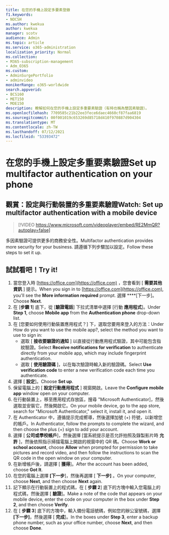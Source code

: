```yaml
---
title: 在您的手機上設定多要素登錄
f1.keywords:
- NOCSH
ms.author: kwekua
author: kwekua
manager: scotv
audience: Admin
ms.topic: article
ms.service: o365-administration
localization_priority: Normal
ms.collection:
- M365-subscription-management
- Adm_O365
ms.custom:
- AdminSurgePortfolio
- adminvideo
monikerRange: o365-worldwide
search.appverid:
- BCS160
- MET150
- MOE150
description: 瞭解如何在您的手機上設定多重要素驗證（有時也稱為雙因素驗證）。
ms.openlocfilehash: 7709585c21b22ee3fece6daec4660cf87faa6819
ms.sourcegitcommit: 00f001019c653269d85718d410f970887d904304
ms.translationtype: MT
ms.contentlocale: zh-TW
ms.lasthandoff: 07/12/2021
ms.locfileid: "53393472"
---
```

# <a name="set-up-multifactor-authentication-on-your-phone"></a><span data-ttu-id="c08b6-103">在您的手機上設定多重要素驗證</span><span class="sxs-lookup"><span data-stu-id="c08b6-103">Set up multifactor authentication on your phone</span></span>

## <a name="watch-set-up-multifactor-authentication-with-a-mobile-device"></a><span data-ttu-id="c08b6-104">觀賞：設定與行動裝置的多重要素驗證</span><span class="sxs-lookup"><span data-stu-id="c08b6-104">Watch: Set up multifactor authentication with a mobile device</span></span>

> [!VIDEO https://www.microsoft.com/videoplayer/embed/RE2MmQR?autoplay=false]

<span data-ttu-id="c08b6-105">多因素驗證可提供更多的商務安全性。</span><span class="sxs-lookup"><span data-stu-id="c08b6-105">Multifactor authentication provides more security for your business.</span></span> <span data-ttu-id="c08b6-106">請遵循下列步驟加以設定。</span><span class="sxs-lookup"><span data-stu-id="c08b6-106">Follow these steps to set it up.</span></span>

## <a name="try-it"></a><span data-ttu-id="c08b6-107">試試看吧！</span><span class="sxs-lookup"><span data-stu-id="c08b6-107">Try it!</span></span>

1. <span data-ttu-id="c08b6-108">當您登入時 [https://office.com](https://office.com) ，您會看到 [ **需要其他資訊** ] 提示。</span><span class="sxs-lookup"><span data-stu-id="c08b6-108">When you sign in to [https://office.com](https://office.com), you'll see the **More information required** prompt.</span></span> <span data-ttu-id="c08b6-109">選擇 \*\*\*\*[下一步]。</span><span class="sxs-lookup"><span data-stu-id="c08b6-109">Choose **Next**.</span></span>
1. <span data-ttu-id="c08b6-110">在 [**步驟 1**] 底下，從 [**驗證電話**] 下拉式清單中選擇 [行動 **應用程式**]。</span><span class="sxs-lookup"><span data-stu-id="c08b6-110">Under **Step 1**, choose **Mobile app** from the **Authentication phone** drop-down list.</span></span>
1. <span data-ttu-id="c08b6-111">在 [您要如何使用行動裝置應用程式？] 下，選取您要用來登入的方法：</span><span class="sxs-lookup"><span data-stu-id="c08b6-111">Under How do you want to use the mobile app?, select the method you want to use to sign in:</span></span>
    - <span data-ttu-id="c08b6-112">選取 [ **接收要驗證的通知** ] 以直接從行動應用程式驗證，其中可能包含指紋驗證。</span><span class="sxs-lookup"><span data-stu-id="c08b6-112">Select **Receive notifications for verification** to authenticate directly from your mobile app, which may include fingerprint authentication.</span></span>
    - <span data-ttu-id="c08b6-113">選取 [ **使用驗證碼** ]，以在每次驗證時輸入新的驗證碼。</span><span class="sxs-lookup"><span data-stu-id="c08b6-113">Select **Use verification code** to enter a new verification code each time you authenticate.</span></span>
1. <span data-ttu-id="c08b6-114">選擇 [ **設定**]。</span><span class="sxs-lookup"><span data-stu-id="c08b6-114">Choose **Set up**.</span></span>
1. <span data-ttu-id="c08b6-115">保留電腦上的 [ **設定行動應用程式** ] 視窗開啟。</span><span class="sxs-lookup"><span data-stu-id="c08b6-115">Leave the **Configure mobile app** window open on your computer.</span></span>
1. <span data-ttu-id="c08b6-116">在行動裝置上，移至應用程式存放區，搜尋 "Microsoft Authenticator]，然後選取並安裝它，然後開啟它。</span><span class="sxs-lookup"><span data-stu-id="c08b6-116">On your mobile device, go to the app store, search for "Microsoft Authenticator," select it, install it, and open it.</span></span>
1. <span data-ttu-id="c08b6-117">在 Authenticator 中，遵循提示完成嚮導，然後選擇加號 (+) 符號，以新增您的帳戶。</span><span class="sxs-lookup"><span data-stu-id="c08b6-117">In Authenticator, follow the prompts to complete the wizard, and then choose the plus (+) sign to add your account.</span></span>
1. <span data-ttu-id="c08b6-118">選擇 [ **公司或學校帳戶**]，然後選擇 [當系統提示是否允許拍照及錄製影片時 **允許** ]，然後依照指示掃描電腦上開啟的視窗中的 QR 碼。</span><span class="sxs-lookup"><span data-stu-id="c08b6-118">Choose **Work or school account**, choose **Allow** when prompted for permission to take pictures and record video, and then follow the instructions to scan the QR code in the open window on your computer.</span></span>
1. <span data-ttu-id="c08b6-119">在新增帳戶後，請選擇 [ **獲得**]。</span><span class="sxs-lookup"><span data-stu-id="c08b6-119">After the account has been added, choose **Got It**.</span></span>
1. <span data-ttu-id="c08b6-120">在您的電腦上選擇 **[下一步**]，然後再選擇 [ **下一步]** 。</span><span class="sxs-lookup"><span data-stu-id="c08b6-120">On your computer, choose **Next**, and then choose **Next** again.</span></span>
1. <span data-ttu-id="c08b6-121">記下顯示在行動裝置上的程式碼，在 [ **步驟 2**] 底下的方塊中輸入您電腦上的程式碼，然後選擇 [ **驗證**]。</span><span class="sxs-lookup"><span data-stu-id="c08b6-121">Make a note of the code that appears on your mobile device, enter the code on your computer in the box under **Step 2**, and then choose **Verify**.</span></span>
1. <span data-ttu-id="c08b6-122">在 [ **步驟 3**] 底下的方塊中，輸入備份電話號碼，例如您的辦公室號碼，選擇 **[下一步]**，然後選擇 [ **完成**]。</span><span class="sxs-lookup"><span data-stu-id="c08b6-122">In the boxes under **Step 3**, enter a backup phone number, such as your office number, choose **Next**, and then choose **Done**.</span></span>